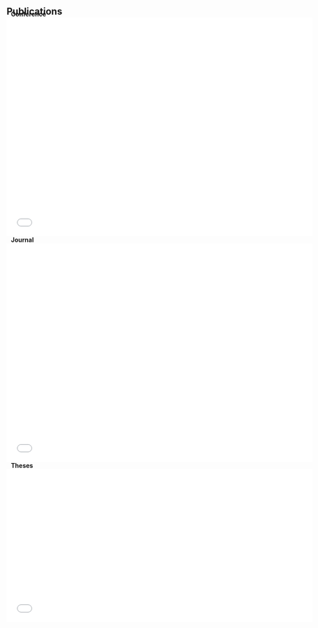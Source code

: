 <h2 id="publications" style="margin: 2px 0px -15px;">Publications</h2>

<div class="publications">
<h4 style="margin:0 10px 0;">Conference</h4>

<iframe src="bibliography/conf.html" title="Conference Publications" style="border: none; width: 700px; height: 500px"></iframe>

<h4 style="margin:0 10px 0;">Journal</h4>

<iframe src="bibliography/journal.html" title="Journal Publications" style="border: none; width: 700px; height: 500px"></iframe>

<h4 style="margin:0 10px 0;">Theses</h4>

<iframe src="bibliography/theses.html" title="Theses Publications" style="border: none; width: 700px; height: 350px"></iframe>
</div>
